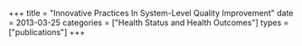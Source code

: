 +++
title = "Innovative Practices In System-Level Quality Improvement"
date = 2013-03-25
categories = ["Health Status and Health Outcomes"]
types = ["publications"]
+++
